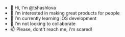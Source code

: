 - 👋 Hi, I’m @tshashlova
- 👀 I’m interested in making great products for people
- 🌱 I’m currently learning iOS development
- 💞️ I’m not looking to collaborate
- 📫 Please, dont't reach me, i'm scared!

<!---
tshashlova/tshashlova is a ✨ special ✨ repository because its `README.md` (this file) appears on your GitHub profile.
You can click the Preview link to take a look at your changes.
--->
